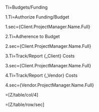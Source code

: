 Ti=Budgets/Funding
	
1.Ti=Authorize Funding/Budget

1.sec={Client.ProjectManager.Name.Full}

2.Ti=Adherence to Budget
	
2.sec={Client.ProjectManager.Name.Full} 

3.Ti=Track/Report {_Client} Costs

3.sec={Client.ProjectManager.Name.Full}

4.Ti=Track/Report {_Vendor} Costs

4.sec={Vendor.ProjectManager.Name.Full}

=[Z/table/col/4]

=[Z/table/row/sec]
